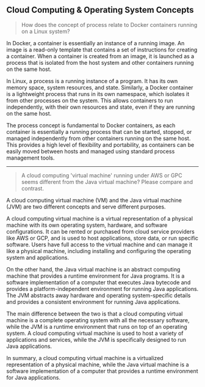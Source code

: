 ## Cloud Computing & Operating System Concepts 

> How does the concept of process relate to Docker containers running on a Linux system? 

In Docker, a container is essentially an instance of a running image. An image is a read-only template that contains a set of instructions for creating a container. When a container is created from an image, it is launched as a process that is isolated from the host system and other containers running on the same host.

In Linux, a process is a running instance of a program. It has its own memory space, system resources, and state. Similarly, a Docker container is a lightweight process that runs in its own namespace, which isolates it from other processes on the system. This allows containers to run independently, with their own resources and state, even if they are running on the same host.

The process concept is fundamental to Docker containers, as each container is essentially a running process that can be started, stopped, or managed independently from other containers running on the same host. This provides a high level of flexibility and portability, as containers can be easily moved between hosts and managed using standard process management tools.

---
> A cloud computing 'virtual machine'  running under AWS or GPC seems different from the Java virtual machine?  Please compare and contrast. 

A cloud computing virtual machine (VM) and the Java virtual machine (JVM) are two different concepts and serve different purposes.

A cloud computing virtual machine is a virtual representation of a physical machine with its own operating system, hardware, and software configurations. It can be rented or purchased from cloud service providers like AWS or GCP, and is used to host applications, store data, or run specific software. Users have full access to the virtual machine and can manage it like a physical machine, including installing and configuring the operating system and applications.

On the other hand, the Java virtual machine is an abstract computing machine that provides a runtime environment for Java programs. It is a software implementation of a computer that executes Java bytecode and provides a platform-independent environment for running Java applications. The JVM abstracts away hardware and operating system-specific details and provides a consistent environment for running Java applications.

The main difference between the two is that a cloud computing virtual machine is a complete operating system with all the necessary software, while the JVM is a runtime environment that runs on top of an operating system. A cloud computing virtual machine is used to host a variety of applications and services, while the JVM is specifically designed to run Java applications.

In summary, a cloud computing virtual machine is a virtualized representation of a physical machine, while the Java virtual machine is a software implementation of a computer that provides a runtime environment for Java applications.





